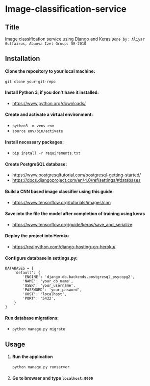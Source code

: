 # Image-classification-service
## Title
Image classification service using Django and Keras
``Done by: Aliyar Gulfairus, Abuova Izel
Group: SE-2010``
## Installation
#### Clone the repository to your local machine:
``git clone your-git-repo``  
#### Install Python 3, if you don't have it installed:
* https://www.python.org/downloads/
#### Create and activate a virtual environment:
* `python3 -m venv env`
* `source env/bin/activate`
#### Install necessary packages:
* `pip install -r requirements.txt`
#### Create PostgreSQL database:
* https://www.postgresqltutorial.com/postgresql-getting-started/
* https://docs.djangoproject.com/en/4.0/ref/settings/#databases
#### Build a CNN based image classifier using this guide:
* https://www.tensorflow.org/tutorials/images/cnn
#### Save into the file the model after completion of training using keras
* https://www.tensorflow.org/guide/keras/save_and_serialize
#### Deploy the project into Heroku
* https://realpython.com/django-hosting-on-heroku/
#### Configure database in settings.py:
```
DATABASES = {
    'default': {
        'ENGINE': 'django.db.backends.postgresql_psycopg2',
        'NAME': 'your_db_name',
        'USER': 'your_username',
        'PASSWORD': 'your_pasword',
        'HOST': 'localhost',
        'PORT': '5432',
    }
}
```
#### Run database migrations:
* `python manage.py migrate`
## Usage
1. #### Run the application
    `python manage.py runserver` 
2. #### Go to browser and type `localhost:8000`
